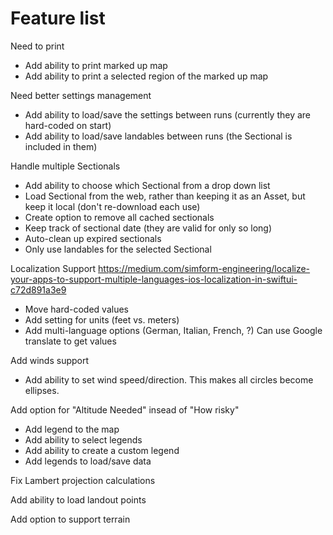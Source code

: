 #  Feature list

Need to print
- Add ability to print marked up map
- Add ability to print a selected region of the marked up map

Need better settings management
- Add ability to load/save the settings between runs (currently they are hard-coded on start)
- Add ability to load/save landables between runs (the Sectional is included in them)

Handle multiple Sectionals
- Add ability to choose which Sectional from a drop down list
- Load Sectional from the web, rather than keeping it as an Asset, but keep it local (don't re-download each use)
- Create option to remove all cached sectionals
- Keep track of sectional date (they are valid for only so long)
- Auto-clean up expired sectionals
- Only use landables for the selected Sectional

Localization Support https://medium.com/simform-engineering/localize-your-apps-to-support-multiple-languages-ios-localization-in-swiftui-c72d891a3e9
- Move hard-coded values
- Add setting for units (feet vs. meters)
- Add multi-language options (German, Italian, French, ?)  Can use Google translate to get values

Add winds support
- Add ability to set wind speed/direction.  This makes all circles become ellipses.

Add option for "Altitude Needed" insead of "How risky"
- Add legend to the map
- Add ability to select legends
- Add ability to create a custom legend
- Add legends to load/save data

Fix Lambert projection calculations

Add ability to load landout points

Add option to support terrain

